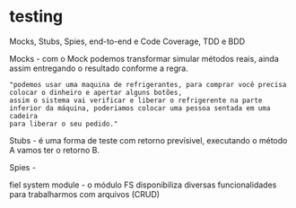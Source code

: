 # testing
Mocks, Stubs, Spies, end-to-end e Code Coverage, TDD e BDD

Mocks - com o Mock podemos transformar simular métodos reais, ainda assim entregando o resultado
conforme a regra.

    "podemos usar uma maquina de refrigerantes, para comprar você precisa colocar o dinheiro e apertar alguns botões,
    assim o sistema vai verificar e liberar o refrigerente na parte inferior da máquina, poderiamos colocar uma pessoa sentada em uma cadeira
    para liberar o seu pedido."


Stubs - é uma forma de teste com retorno prevísivel, executando o método A vamos ter o retorno B.

Spies - 

fiel system module - o módulo FS disponibiliza diversas funcionalidades para trabalharmos com arquivos (CRUD)
